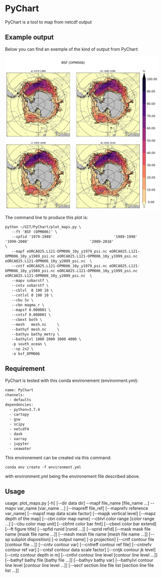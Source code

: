 # PyChart
PyChart is a tool to map from netcdf output

## Example output
Below you can find an exemple of the kind of output from PyChart:

<img src="./FIGURES/bsf_OPM006.png">

The command line to produce this plot is:

```
python ~/GIT/PyChart/plot_maps.py \
   --ft 'BSF (OPM006)' \
   --spfid '1979-1988'                            '1989-1998'                           '1999-2008'                            '2009-2018'                         \
   --mapf eORCA025.L121-OPM006_10y_y1979_psi.nc eORCA025.L121-OPM006_10y_y1989_psi.nc eORCA025.L121-OPM006_10y_y1999_psi.nc eORCA025.L121-OPM006_10y_y2009_psi.nc  \
   --cntf eORCA025.L121-OPM006_10y_y1979_psi.nc eORCA025.L121-OPM006_10y_y1989_psi.nc eORCA025.L121-OPM006_10y_y1999_psi.nc eORCA025.L121-OPM006_10y_y2009_psi.nc  \
   --mapv sobarstf \
   --cntv sobarstf \
   --cblvl  0 100 10 \
   --cntlvl 0 100 10 \
   --cbu Sv \
   --cbn magma_r \
   --mapsf 0.000001 \
   --cntsf 0.000001 \
   --cbext both \
   --mesh   mesh.nc     \
   --bathyf mesh.nc     \
   --bathyv bathy_metry \
   --bathylvl 1000 2000 3000 4000 \
   -p south_ocean \
   --sp 2x2 \
   -o bsf_OPM006
```

## Requirement

PyChart is tested with this conda environement (environment.yml):
```
name: PyChart
channels:
  - defaults
dependencies:
  - python=3.7.4
  - cartopy
  - gsw
  - scipy
  - netcdf4
  - dask
  - xarray
  - jupyter
  - seawater
```

This environement can be created via this command:
```
conda env create -f environment.yml
```
with environment.yml being the environement file described above.

## Usage

usage: plot_maps.py [-h] [--dir data dir] --mapf file_name [file_name ...]
                    --mapv var_name [var_name ...] [--mapreff file_ref]
                    [--maprefv reference var_name]
                    [--mapsf map data scale factor] [--mapjk vertical level]
                    [--mapz depth of the map] [--cbn color map name] --cblvl
                    color range [color range ...] [--cbu color map unit]
                    [--cbfmt color bar fmt] [--cbext color bar extend]
                    [--ft figure title] [--spfid runid [runid ...]]
                    [--sprid refid]
                    [--mask mask file name [mask file name ...]]
                    [--mesh mesh file name [mesh file name ...]]
                    [--sp subplot disposition] [-o output name]
                    [-p projection] [--cntf contour file [contour file ...]]
                    [--cntv contour var] [--cntreff contour ref file]
                    [--cntrefv contour ref var]
                    [--cntsf contour data scale factor]
                    [--cntjk contour jk level] [--cntz contour depth in m]
                    [--cntlvl contour line level [contour line level ...]]
                    [--bathyf bathy file [bathy file ...]]
                    [--bathyv bathy var]
                    [--bathylvl contour line level [contour line level ...]]
                    [--secf section line file list  [section line file list  ...]]
